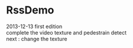 RssDemo
=======
2013-12-13 first edition  
complete the video texture and pedestrain detect  
next : change the texture


